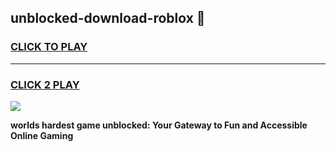 
## unblocked-download-roblox 👋
<h3>
<a href="https://premium.freeplayer.one?title=unblocked-download-roblox&ref=14F">CLICK TO PLAY</a></h3>
<hr>

<h3>
<a href="https://premium.freeplayer.one?title=unblocked-download-roblox&ref=14F">CLICK 2 PLAY</a>
  
</h3>

<a href="https://premium.freeplayer.one?title=unblocked-download-roblox&ref=12F/"><img src="https://clearcache.store/games.png"></a>


**worlds hardest game unblocked: Your Gateway to Fun and Accessible Online Gaming**

